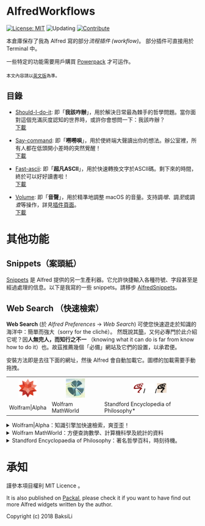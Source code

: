 # AlfredWorkflows
[![License: MIT](https://img.shields.io/badge/License-MIT-yellow.svg)](https://opensource.org/licenses/MIT)
![Updating](https://img.shields.io/badge/status-updating-lightgreen.svg)
[![Contribute](https://img.shields.io/badge/contribute-gray.svg?style=flat)](https://github.com/BaksiLi/AlfredWorkflows/blob/master/CONTRIBUTE.md)

本倉庫保存了我為 Alfred 寫的部分*流程插件 (workflow)*。 部分插件可直接用於 Terminal 中。
 
一些特定的功能需要用戶購買 [Powerpack](https://www.alfredapp.com/powerpack/) 才可运作。
 
<sub>本文內容請以[英文版](https://github.com/BaksiLi/AlfredWorkflows/blob/master/README.md)為準。</sub>

## 目錄
- [Should-I-do-it](https://github.com/BaksiLi/AlfredWorkflows/tree/master/Index/should_i_do_it): 即「**我該咋辦**」，用於解決日常最為棘手的哲學問題。當你面對這個充滿灰度認知的世界時，或許你會想問一下：我該咋辦？   
    [下載](https://github.com/BaksiLi/AlfredWorkflows/blob/master/workflows/Should.alfredworkflow?raw=true)
- [Say-command](https://github.com/BaksiLi/AlfredWorkflows/tree/master/Index/say-workflow): 即「**嘮嘮唄**」，用於使終端大聲讀出你的想法。辦公室裡，所有人都在低頭開小差時的突然覺醒！   
    [下載](https://github.com/BaksiLi/AlfredWorkflows/blob/master/workflows/say_command.alfredworkflow?raw=true)
- [Fast-ascii](https://github.com/BaksiLi/AlfredWorkflows/tree/master/Index/fast-ascii): 即「**超凡ASCII**」，用於快速轉換文字於ASCII碼。剩下來的時間，終於可以好好讀書啦！   
	[下載](https://github.com/BaksiLi/AlfredWorkflows/blob/master/workflows/Fast_ascii.alfredworkflow?raw=true)

- [Volume](https://github.com/BaksiLi/AlfredWorkflows/tree/master/Index/Volume): 即「**音聲**」，用於精準地調整 macOS 的音量。支持調*增*、調*至*或調*查*等操作，詳見[插件頁面](https://github.com/BaksiLi/AlfredWorkflows/tree/master/Index/Volume)。   
	[下載](https://github.com/BaksiLi/AlfredWorkflows/tree/master/workflows/Volume.alfredworkflow?raw=true)

# 其他功能
## Snippets（案頭紙）
[Snippets](https://www.alfredapp.com/help/features/snippets/) 是 Alfred 提供的另一生產利器。它允許快捷輸入各種符號、字段甚至是經過處理的信息。以下是我寫的一些 snippets。請移步 [AlfredSnippets](https://github.com/BaksiLi/AlfredSnippets)。

## Web Search （快速檢索）
**Web Search** (於 *Alfred Preferences* -> *Web Search*) 可使您快速遊走於知識的海洋中：簡單而強大（sorry for the cliché）。 然既說其[簡](https://www.alfredapp.com/help/features/web-search/custom-searches/)，又何必專門於此介紹它呢？因**人無完人，而知行之不一** （knowing what it can do is far from know how to do it）也。故茲推薦幾個「必備」網站及它們的設置，以承君便。

安裝方法即是去往下面的網址，然後 Alfred 會自動加載它。圖標的加載需要手動拖拽。

<table>
<tr>
  <th><img src="features/wa.png" alt="Wolfram|Alpha Logo" width="50" height="50"></th>
  <th><img src="features/wm.png" alt="MathWorld Logo" width="50" height="50"></th>
  <th><img src="features/sep_man_r.png" alt="SEP Logo red" width="25" height="25">/<img src="features/sep_man_w.png" alt="SEP Logo white" width="25" height="25">/<img src="features/sep_man_k.png" alt="SEP Logo black" width="25" height="25"></th>
</tr>
<tr>
  <td>Wolfram&#124;Alpha</td>
  <td>Wolfram MathWorld</td>
  <td>Standford Encyclopedia of Philosophy*</td>
</tr>
</table>

<details>
<summary>Wolfram|Alpha：知識引擎加快速檢索，爽歪歪！</summary>

> alfred://customsearch/Compute%20%7Bquery%7D%20in%20Wolfram%20Alpha/alpha/utf8/%2B/https%3A%2F%2Fwww.wolframalpha.com%2Finput%2F%3Fi%3D%7Bquery%7D

默認關鍵詞 `alpha`。
</details>

<details>
<summary>Wolfram MathWorld：方便查詢數學、計算機科學及統計的資料</summary>


> alfred://customsearch/Search%20%7Bquery%7D%20in%20Wolfram%20MathWorld/math/utf8/%2B/http%3A%2F%2Fmathworld.wolfram.com%2Fsearch%2F%3Fquery%3D%7Bquery%7D

默認關鍵詞 `math`。
</details>

<details>
<summary>Standford Encyclopaedia of Philosophy：著名哲學百科，時刻待機。</summary>

![SEP illustration](features/sep1.png)

> alfred://customsearch/Search%20%7Bquery%7D%20in%20Standford%20Encyclopedia%20of%20Philosophy/sep/utf8/nospace/https%3A%2F%2Fplato.stanford.edu%2Fsearch%2Fsearcher.py%3Fquery%3D%7Bquery%7D

默認關鍵詞 `sep`。

\* 如果你是 [*Friend of SEP*](https://plato.stanford.edu/support/friends.html)，可以嘗試下面的版本直接檢索百科目錄。 
> alfred://customsearch/Search%20%7Bquery%7D%20in%20SEP%27s%20catalogue/sepf/utf8/%2B/https%3A%2F%2Fleibniz.stanford.edu%2Ffriends%2Fsearch_title%2F%3Fquery%3D%7Bquery%7D

默認關鍵詞 `sepf`。

</details>

# 承知
謹參本項目權利 MIT Licence 。

It is also published on [Packal](http://www.packal.org/users/lisongcheng), please check it if you want to have find out more Alfred widgets written by the author.

Copyright (c) 2018 BaksiLi
